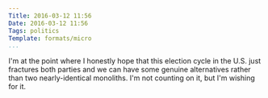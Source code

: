 ```yaml
---
Title: 2016-03-12 11:56
Date: 2016-03-12 11:56
Tags: politics
Template: formats/micro
...
```


I'm at the point where I honestly hope that this election cycle in the U.S. just fractures both parties and we can have some genuine alternatives rather than two nearly-identical monoliths. I'm not counting on it, but I'm wishing for it.
